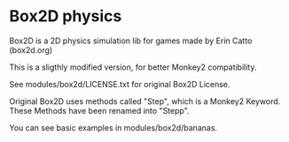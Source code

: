 
# Box2D physics

Box2D is a 2D physics simulation lib for games made by Erin Catto (box2d.org)

This is a sligthly modified version, for better Monkey2 compatibility.

See modules/box2d/LICENSE.txt for original Box2D License.

Original Box2D uses methods called "Step", which is a Monkey2 Keyword.
These Methods have been renamed into "Stepp".

You can see basic examples in modules/box2d/bananas.


